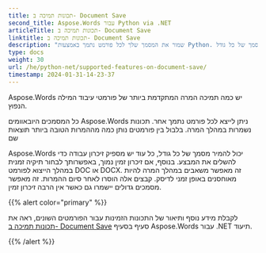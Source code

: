 ```yaml
---
title: תכונות תמיכה ב- Document Save
second_title: Aspose.Words עבור Python via .NET
articleTitle: תכונות תמיכה ב- Document Save
linktitle: תכונות תמיכה ב- Document Save
description: "שמור את המסמך שלך לכל פורמט נתמך באמצעות Python. להמיר ולייצא מסמך של כל גודל."
type: docs
weight: 30
url: /he/python-net/supported-features-on-document-save/
timestamp: 2024-01-31-14-23-37
---
```


Aspose.Words יש כמה תמיכה המרה המתקדמת ביותר של פורמטי עיבוד המילה הנפוץ.

כל המסמכים היובאוומים Aspose.Words ניתן לייצא לכל פורמט נתמך אחר. תכונות נשמרות במהלך המרה. בלבול בין פורמטים נותן כמה מההמרות הטובה ביותר תוצאות שם

Aspose.Words יכול להמיר מסמך של כל גודל, כל עוד יש מספיק זיכרון עבודה כדי להשלים את המבצע. בנוסף, אם זיכרון זמין נמוך, באפשרותך לבחור תיקיה זמנית במהלך הייצוא לפורמט DOC או DOCX. זה מאפשר משאבים במהלך המרה להיות מאוחסנים באופן זמני לדיסק. קבצים אלה הוסרו לאחר סיום ההמרות. זה מאפשר מסמכים גדולים יישמרו גם כאשר אין הרבה זיכרון זמין.

{{% alert color="primary" %}}

לקבלת מידע נוסף ותיאור של התכונות הזמינות עבור הפורמטים השונים, ראה את [תכונות תמיכה ב- Document Save](/words/he/net/supported-features-on-document-save/) סעיף בסעיף Aspose.Words עבור .NET תיעוד.

{{% /alert %}}
